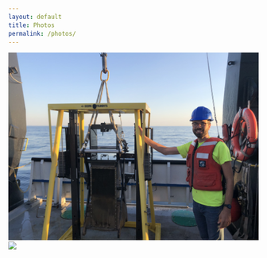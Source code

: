 ```yaml
---
layout: default
title: Photos
permalink: /photos/
---
```

<div class="flex-container">
  <img class="img-circle-avatar" src="/images/Evan_box_core.jpg">
  <img class="img-circle-avatar" src="/images/boat_overhead_RioNegro.jpg">
  
  